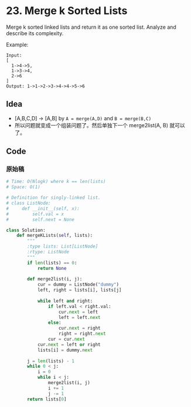 # 23. Merge k Sorted Lists

Merge k sorted linked lists and return it as one sorted list. Analyze and describe its complexity.

Example:

```
Input:
[
  1->4->5,
  1->3->4,
  2->6
]
Output: 1->1->2->3->4->4->5->6
```

## Idea

* [A,B,C,D] -> [A,B] by `A = merge(A,D)` and `B = merge(B,C)`
* 所以问题就变成一个组装问题了。然后单独下一个 merge2list(A, B) 就可以了。

## Code 

### 原始稿

```python 
# Time: O(Nlogk) where k == len(lists)
# Space: O(1)

# Definition for singly-linked list.
# class ListNode:
#     def __init__(self, x):
#         self.val = x
#         self.next = None

class Solution:
    def mergeKLists(self, lists):
        """
        :type lists: List[ListNode]
        :rtype: ListNode
        """
        if len(lists) == 0:
            return None
        
        def merge2list(i, j):
            cur = dummy = ListNode("dummy")
            left, right = lists[i], lists[j]
            
            while left and right:
                if left.val < right.val:
                    cur.next = left
                    left = left.next
                else:
                    cur.next = right
                    right = right.next
                cur = cur.next
            cur.next = left or right 
            lists[i] = dummy.next
        
        j = len(lists) - 1
        while 0 < j:
            i = 0
            while i < j:
                merge2list(i, j)
                i += 1
                j -= 1
        return lists[0]
```